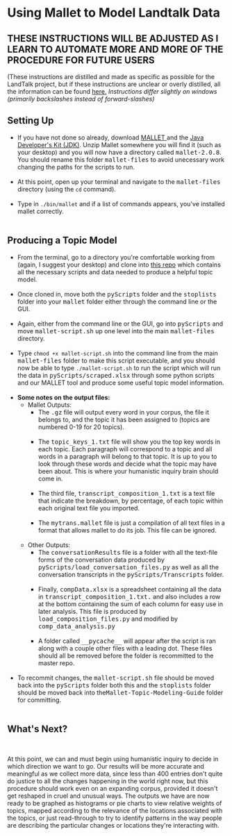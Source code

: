 <!DOCTYPE HTML>
<html>
<head>
<meta charset="utf-8">
</head>
<h1>Using Mallet to Model Landtalk Data</h1>
<h2>THESE INSTRUCTIONS WILL BE ADJUSTED AS I LEARN TO AUTOMATE MORE AND MORE OF THE PROCEDURE FOR FUTURE USERS</h2>
<p>(These instructions are distilled and made as specific as possible for the LandTalk project, but if these instructions are unclear or overly distilled, all the information can be found <a href= "https://programminghistorian.org/en/lessons/topic-modeling-and-mallet#your-first-topic-model)">here.</a> <em>Instructions differ slightly on windows (primarily backslashes instead of forward-slashes)</em></p>
<h2>Setting Up</h2>
<ul>
<li>If you have not done so already, download <a href = "http://mallet.cs.umass.edu/download.php"> MALLET </a> and the <a href="https://www.oracle.com/technetwork/java/javase/downloads/index.html"> Java Developer's Kit (JDK)</a>. Unzip Mallet somewhere you will find it (such as your desktop) and you will now have a directory called <kbd>mallet-2.0.8</kbd>. You should rename this folder <kbd>mallet-files</kbd> to avoid unecessary work changing the paths for the scripts to run.</li><br>
<li>At this point, open up your terminal and navigate to the <kbd>mallet-files</kbd> directory (using the <code>cd</code> command).</li><br>
<li>Type in <code>./bin/mallet</code> and if a list of commands appears, you've installed mallet correctly.</li><br>
</ul>

<h2>Producing a Topic Model</h2>
<ul>
<li> From the terminal, go to a directory you're comfortable working from (again, I suggest your desktop) and clone into <a href="https://github.com/kcirerick/Mallet-Topic-Modeling-Guide.git">this repo</a> which contains all the necessary scripts and data needed to produce a helpful topic model.
</li><br>
<li> Once cloned in, move both the <kbd>pyScripts</kbd> folder and the <kbd>stoplists</kbd> folder into your <kbd>mallet</kbd> folder either through the command line or the GUI. </li><br>
<li> Again, either from the command line or the GUI, go into <kbd>pyScripts</kbd> and move <kbd>mallet-script.sh</kbd> up one level into the main <kbd>mallet-files</kbd> directory. </li> <br>
<li> Type <code>chmod +x mallet-script.sh</code> into the command line from the main <kbd>mallet-files</kbd> folder to make this script executable, and you should now be able to type <code>./mallet-script.sh</code> to run the script which will run the data in <kbd>pyScripts/scraped.xlsx</kbd> through some python scripts and our MALLET tool and produce some useful topic model information. </li> <br>
<li><b>Some notes on the output files: </b><br>
<ul>
<li> Mallet Outputs: <br>
<ul>
<li>The <kbd>.gz</kbd> file will output every word in your corpus, the file it belongs to, and the topic it has been assigned to (topics are numbered 0-19 for 20 topics).</li><br>
<li>The <kbd>topic_keys_1.txt</kbd> file will show you the top key words in each topic. Each paragraph will correspond to a topic and all words in a paragraph will belong to that topic. It is up to you to look through these words and decide what the topic may have been about. This is where your humanistic inquiry brain should come in.</li><br>
<li>The third file, <kbd>transcript_composition_1.txt</kbd> is a text file that indicate the breakdown, by percentage, of each topic within each original text file you imported.</li><br>
<li> The <kbd>mytrans.mallet</kbd> file is just a compilation of all text files in a format that allows mallet to do its job. This file can be ignored. </li>
</ul></li><br>
<li> Other Outputs: 
<ul>
<li>The <kbd>conversationResults</kbd> file is a folder with all the text-file forms of the conversation data produced by <kbd>pyScripts/load_conversation_files.py</kbd> as well as all the conversation transcripts in the <kbd>pyScripts/Transcripts</kbd> folder. </li> <br>
<li> Finally, <kbd>compData.xlsx</kbd> is a spreadsheet containing all the data in <kbd>transcript_composition_1.txt.</kbd> and also includes a row at the bottom containing the sum of each column for easy use in later analysis. This file is produced by <kbd>load_composition_files.py</kbd> and modified by <kbd>comp_data_analysis.py</kbd> </li> <br>
<li>A folder called <kbd>__pycache__</kbd> will appear after the script is ran along with a couple other files with a leading dot. These files should all be removed before the folder is recommitted to the master repo. </li> <br>
</ul>
</li>
</ul>
</li>
<li> To recommit changes, the <kbd>mallet-script.sh</kbd> file should be moved back into the <kbd>pyScripts</kbd> folder both this and the <kbd>stoplists</kbd> folder should be moved back into the<kbd>Mallet-Topic-Modeling-Guide</kbd> folder for committing. </li> <br>
</ul>
<h2> What's Next? </h2><br>
<p> At this point, we can and must begin using humanistic inquiry to decide in which direction we want to go. Our results will be more accurate and meaningful as we collect more data, since less than 400 entries don't quite do justice to all the changes happening in the world right now, but this procedure should work even on an expanding corpus, provided it doesn't get reshaped in cruel and unusual ways. The outputs we have are now ready to be graphed as histograms or pie charts to view relative weights of topics, mapped according to the relevance of the locations associated with the topics, or just read-through to try to identify patterns in the way people are describing the particular changes or locations they're interacting with. </p>
</html>
